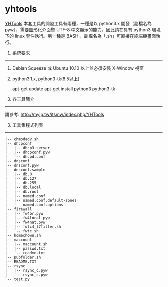 yhtools
=======

[YHTools](http://myip.tw/itsmw/index.php?title=YHTools) 本套工具的開發工具有兩種，一種是以 python3.x 開發（副檔名為 pyw），需要圖形化介面暨 UTF-8 中文顯示的能力，因此請在具有 python3 環境下的 linux 套件執行。另一種是 BASH ，副檔名為「.sh」可直接在終端機畫面執行。

1. 系統要求
--------

1. Debian Squeeze 或 Ubuntu 10.10 以上並必須安裝 X-Window 視窗
1. python3.1.x, python3-tk(8.5以上)
	
	apt-get update
	apt-get install python3 python3-tk

2. 各工具簡介
--------

請參考: http://myip.tw/itsmw/index.php/YHTools


3. 工具集程式列表
--------

	|-- chmodadv.sh
	|-- dhcpconf
	|   |-- dhcp3-server
	|   |-- dhcpconf.pyw
	|   `-- dhcpd.conf
	|-- dnsconf
	|-- dnsconf.pyw
	|-- dnsconf.sample
	|   |-- db.0
	|   |-- db.127
	|   |-- db.255
	|   |-- db.local
	|   |-- db.root
	|   |-- named.conf
	|   |-- named.conf.default-zones
	|   `-- named.conf.options
	|-- firewall
	|   |-- fw4br.pyw
	|   |-- fw4local.pyw
	|   |-- fw4nat.pyw
	|   |-- fwtc4_l7filter.sh
	|   `-- fwtc.sh
	|-- homechown.sh
	|-- maccount
	|   |-- maccount.sh
	|   |-- passwd.txt
	|   `-- readme.txt
	|-- pubfolder.sh
	|-- README.TXT
	|-- rsync
	|   |-- rsync_c.pyw
	|   `-- rsync_s.pyw
	`-- test.py

